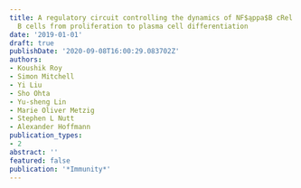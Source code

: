 ```yaml
---
title: A regulatory circuit controlling the dynamics of NF$ąppa$B cRel transitions
  B cells from proliferation to plasma cell differentiation
date: '2019-01-01'
draft: true
publishDate: '2020-09-08T16:00:29.083702Z'
authors:
- Koushik Roy
- Simon Mitchell
- Yi Liu
- Sho Ohta
- Yu-sheng Lin
- Marie Oliver Metzig
- Stephen L Nutt
- Alexander Hoffmann
publication_types:
- 2
abstract: ''
featured: false
publication: '*Immunity*'
---
```


